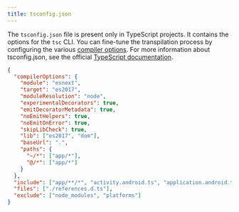 ```yaml
---
title: tsconfig.json
---
```


The `tsconfig.json` file is present only in TypeScript projects. It contains the options for the `tsc` CLI. You can fine-tune the transpilation process by configuring the various [compiler options](https://www.typescriptlang.org/docs/handbook/compiler-options.html). For more information about tsconfig.json, see the official [TypeScript documentation](https://www.typescriptlang.org/docs/handbook/tsconfig-json.html).

```json
{
  "compilerOptions": {
    "module": "esnext",
    "target": "es2017",
    "moduleResolution": "node",
    "experimentalDecorators": true,
    "emitDecoratorMetadata": true,
    "noEmitHelpers": true,
    "noEmitOnError": true,
    "skipLibCheck": true,
    "lib": ["es2017", "dom"],
    "baseUrl": ".",
    "paths": {
      "~/*": ["app/*"],
      "@/*": ["app/*"]
    }
  },
  "include": ["app/**/*", "activity.android.ts", "application.android.ts", "application.android.ts", "activity.android.ts"],
  "files": ["./references.d.ts"],
  "exclude": ["node_modules", "platforms"]
}

```